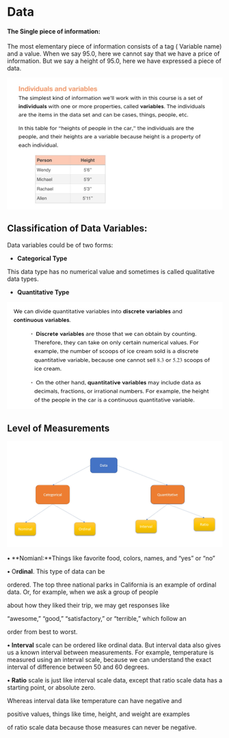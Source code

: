 # Data

#### The Single piece of information:

The most elementary piece of information consists of a tag \( Variable name\) and a value. When we say 95.0, here we cannot say that we have a price of information. But we say a height of 95.0, here we have expressed a piece of data.

![](../.gitbook/assets/1%20%281%29.jpg)

## Classification of Data Variables:

Data variables could be of two forms:

* **Categorical Type**

This data type has no numerical value and sometimes is called qualitative data types. 

* **Quantitative Type**

![](../.gitbook/assets/1%20%283%29.jpg)

## Level of Measurements

![](../.gitbook/assets/1%20%284%29.jpg)


  
 

**•** **Nomianl:**Things like favorite food, colors, names, and “yes” or “no”

**•** O**rdinal**. This type of data can be

ordered. The top three national parks in California is an example of ordinal data. Or, for example, when we ask a group of people

about how they liked their trip, we may get responses like

“awesome,” “good,” “satisfactory,” or “terrible,” which follow an

order from best to worst.

**•** **Interval** scale can be ordered like ordinal data. But interval data also gives us a known interval between measurements. For example, temperature is measured using an interval scale, because we can understand the exact interval of difference between 50 and 60 degrees.

**•** **Ratio** scale is just like interval scale data, except that ratio scale data has a starting point, or absolute zero.

Whereas interval data like temperature can have negative and

positive values, things like time, height, and weight are examples

of ratio scale data because those measures can never be negative.







